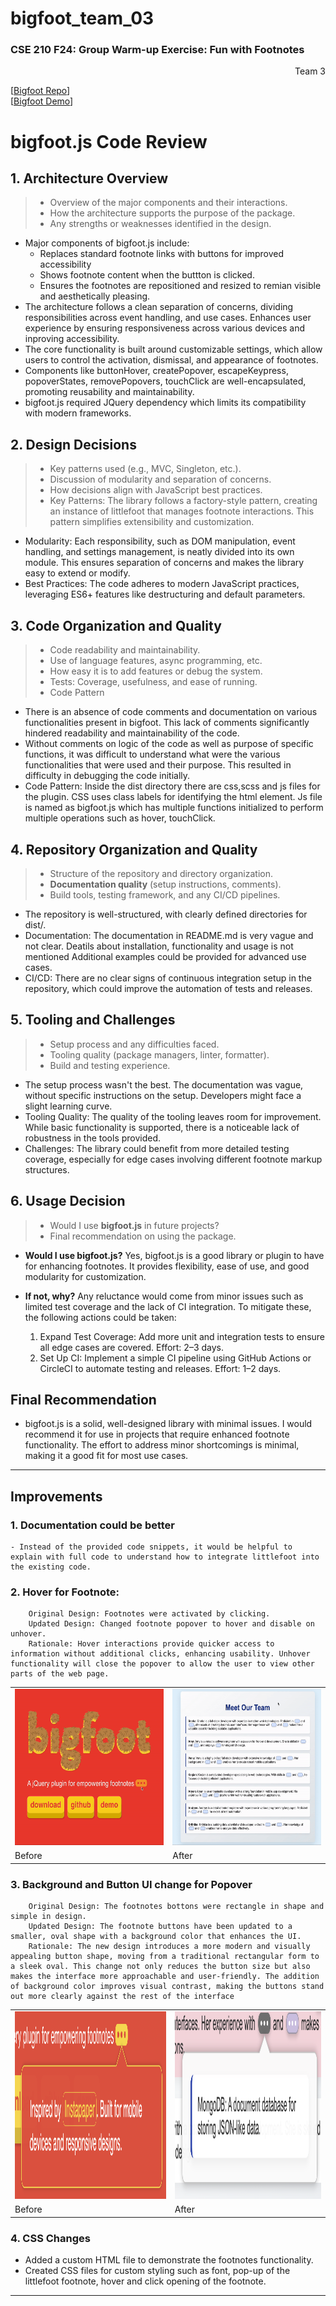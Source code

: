 # bigfoot_team_03
### CSE 210 F24: Group Warm-up Exercise: Fun with Footnotes
<div style="text-align: right"> Team 3 </div>

 [[Bigfoot Repo](https://github.com/cse210-fa24-group3/cse210-bigfoot-team3)]<br>
 [[Bigfoot Demo](https://bigfoot03.netlify.app/)]

# bigfoot.js Code Review

## 1. Architecture Overview
> - Overview of the major components and their interactions.
> - How the architecture supports the purpose of the package.
> - Any strengths or weaknesses identified in the design.

- Major components of bigfoot.js include:
    - Replaces standard footnote links with buttons for improved accessibility
    - Shows footnote content when the buttton is clicked. 
    - Ensures the footnotes are repositioned and resized to remian visible and aesthetically pleasing. 
- The architecture follows a clean separation of concerns, dividing responsibilities across event handling, and use cases. Enhances user experience by ensuring responsiveness across various devices and inproving accessibility.
- The core functionality is built around customizable settings, which allow users to control the activation, dismissal, and appearance of footnotes.
- Components like buttonHover, createPopover, escapeKeypress, popoverStates, removePopovers, touchClick are well-encapsulated, promoting reusability and maintainability.
- bigfoot.js required JQuery dependency which limits its compatibility with modern frameworks. 

## 2. Design Decisions
> - Key patterns used (e.g., MVC, Singleton, etc.).
> - Discussion of modularity and separation of concerns.
> - How decisions align with JavaScript best practices.
> - Key Patterns: The library follows a factory-style pattern, creating an instance of littlefoot that manages footnote interactions. This pattern simplifies extensibility and customization.

- Modularity: Each responsibility, such as DOM manipulation, event handling, and settings management, is neatly divided into its own module. This ensures separation of concerns and makes the library easy to extend or modify.
- Best Practices: The code adheres to modern JavaScript practices, leveraging ES6+ features like destructuring and default parameters.

## 3. Code Organization and Quality
> - Code readability and maintainability.
> - Use of language features, async programming, etc.
> - How easy it is to add features or debug the system.
> - Tests: Coverage, usefulness, and ease of running.
> - Code Pattern

- There is an absence of code comments and documentation on various functionalities present in bigfoot. This lack of comments significantly hindered readability and maintainability of the code. 
- Without comments on logic of the code as well as purpose of specific functions, it was difficult to understand what were the various functionalities that were used and their purpose. This resulted in difficulty in debugging the code initially.  
- Code Pattern: Inside the dist directory there are css,scss and js files for the plugin. CSS uses class labels for identifying the html element. Js file is named as bigfoot.js which has multiple functions initialized to perform multiple operations such as hover, touchClick.


## 4. Repository Organization and Quality
> - Structure of the repository and directory organization.
> - **Documentation quality** (setup instructions, comments).
> - Build tools, testing framework, and any CI/CD pipelines.

- The repository is well-structured, with clearly defined directories for dist/.
-  Documentation: The documentation in README.md is very vague and not clear. Deatils about installation, functionality and usage is not mentioned Additional examples could be provided for advanced use cases.
- CI/CD: There are no clear signs of continuous integration setup in the repository, which could improve the automation of tests and releases.

## 5. Tooling and Challenges
> - Setup process and any difficulties faced.
> - Tooling quality (package managers, linter, formatter).
> - Build and testing experience.

- The setup process wasn't the best. The documentation was vague, without specific instructions on the setup. Developers might face a slight learning curve.
- Tooling Quality: The quality of the tooling leaves room for improvement. While basic functionality is supported, there is a noticeable lack of robustness in the tools provided.
- Challenges: The library could benefit from more detailed testing coverage, especially for edge cases involving different footnote markup structures.

## 6. Usage Decision
> - Would I use **bigfoot.js** in future projects?
> - Final recommendation on using the package.

- **Would I use bigfoot.js?** 
Yes, bigfoot.js is a good library or plugin to have for enhancing footnotes. It provides flexibility, ease of use, and good modularity for customization.

- **If not, why?** 
Any reluctance would come from minor issues such as limited test coverage and the lack of CI integration. To mitigate these, the following actions could be taken: 
	1.	Expand Test Coverage: Add more unit and integration tests to ensure all edge cases are covered. Effort: 2–3 days.
	2.	Set Up CI: Implement a simple CI pipeline using GitHub Actions or CircleCI to automate testing and releases. Effort: 1–2 days.

## Final Recommendation
- bigfoot.js is a solid, well-designed library with minimal issues. I would recommend it for use in projects that require enhanced footnote functionality. The effort to address minor shortcomings is minimal, making it a good fit for most use cases.


---
## Improvements
  
  ### 1. Documentation could be better
    - Instead of the provided code snippets, it would be helpful to explain with full code to understand how to integrate littlefoot into the existing code.

  ### 2. Hover for Footnote: 
        Original Design: Footnotes were activated by clicking.
        Updated Design: Changed footnote popover to hover and disable on unhover.
        Rationale: Hover interactions provide quicker access to information without additional clicks, enhancing usability. Unhover functionality will close the popover to allow the user to view other parts of the web page.

<table>
    <tr>
        <td> <img src="admin/misc/hover_original.gif" width="250" height="250"/> </td>
        <td> <img src="admin/misc/hover_updated.gif" width="250" height="250"/> </td>
    </tr> 
    <tr>
        <td>Before</td>
        <td>After</td>
    </tr>
</table>

### 3. Background and Button UI change for Popover
        Original Design: The footnotes bottons were rectangle in shape and simple in design. 
        Updated Design: The footnote buttons have been updated to a smaller, oval shape with a background color that enhances the UI.
        Rationale: The new design introduces a more modern and visually appealing button shape, moving from a traditional rectangular form to a sleek oval. This change not only reduces the button size but also makes the interface more approachable and user-friendly. The addition of background color improves visual contrast, making the buttons stand out more clearly against the rest of the interface

<table>
    <tr>
        <td> <img src="admin/misc/button_original.png" width="600" height="300"/> </td>
        <td> <img src="admin/misc/button_updated.png" width="600" height="300"/> </td>
    </tr> 
    <tr>
        <td>Before</td>
        <td>After</td>
    </tr>
</table>

### 4. CSS Changes
- Added a custom HTML file to demonstrate the footnotes functionality.
- Created CSS files for custom styling such as font, pop-up of the littlefoot footnote, hover and click opening of the footnote.
     
---
